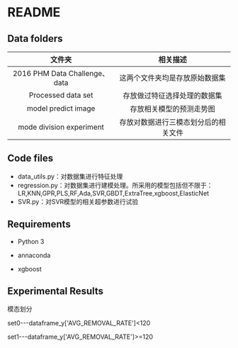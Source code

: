 # README

## Data folders

|            文件夹             |               相关描述               |
| :---------------------------: | :----------------------------------: |
| 2016 PHM Data Challenge、data |    这两个文件夹均是存放原始数据集    |
|      Processed data set       |     存放做过特征选择处理的数据集     |
|      model predict image      |       存放相关模型的预测走势图       |
|   mode division experiment    | 存放对数据进行三模态划分后的相关文件 |




## Code files

- data_utils.py：对数据集进行特征处理
- regression.py：对数据集进行建模处理。所采用的模型包括但不限于：LR,KNN,GPR,PLS,RF,Ada,SVR,GBDT,ExtraTree,xgboost,ElasticNet
- SVR.py：对SVR模型的相关超参数进行试验



## Requirements

- Python 3

- annaconda

- xgboost

## Experimental Results

模态划分

set0---dataframe_y['AVG_REMOVAL_RATE']<120

set1---dataframe_y['AVG_REMOVAL_RATE']>=120



